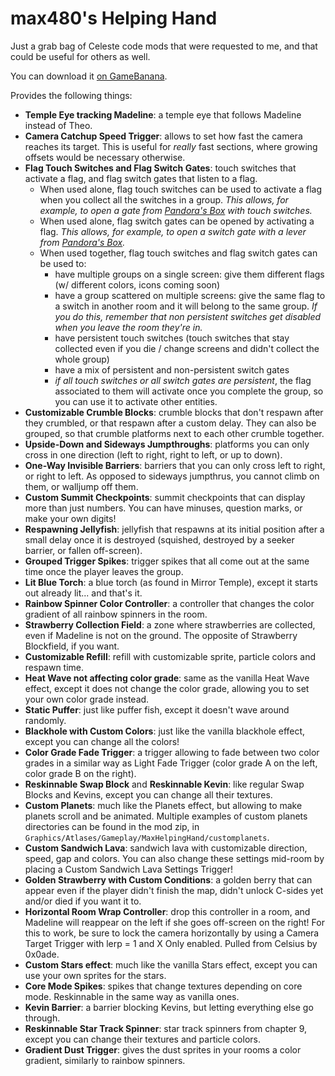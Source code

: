 # max480's Helping Hand

Just a grab bag of Celeste code mods that were requested to me, and that could be useful for others as well.

You can download it [on GameBanana](https://gamebanana.com/gamefiles/11423).

Provides the following things:
- **Temple Eye tracking Madeline**: a temple eye that follows Madeline instead of Theo.
- **Camera Catchup Speed Trigger**: allows to set how fast the camera reaches its target. This is useful for _really_ fast sections, where growing offsets would be necessary otherwise.
- **Flag Touch Switches and Flag Switch Gates**: touch switches that activate a flag, and flag switch gates that listen to a flag.
  -  When used alone, flag touch switches can be used to activate a flag when you collect all the switches in a group. _This allows, for example, to open a gate from [Pandora's Box](https://gamebanana.com/gamefiles/9518) with touch switches._
  - When used alone, flag switch gates can be opened by activating a flag. _This allows, for example, to open a switch gate with a lever from [Pandora's Box](https://gamebanana.com/gamefiles/9518)._
  - When used together, flag touch switches and flag switch gates can be used to:
    - have multiple groups on a single screen: give them different flags (w/ different colors, icons coming soon)
    - have a group scattered on multiple screens: give the same flag to a switch in another room and it will belong to the same group. _If you do this, remember that non persistent switches get disabled when you leave the room they're in._
    - have persistent touch switches (touch switches that stay collected even if you die / change screens and didn't collect the whole group)
    - have a mix of persistent and non-persistent switch gates
    - _if all touch switches or all switch gates are persistent_, the flag associated to them will activate once you complete the group, so you can use it to activate other entities.
- **Customizable Crumble Blocks**: crumble blocks that don't respawn after they crumbled, or that respawn after a custom delay. They can also be grouped, so that crumble platforms next to each other crumble together.
- **Upside-Down and Sideways Jumpthroughs**: platforms you can only cross in one direction (left to right, right to left, or up to down).
- **One-Way Invisible Barriers**: barriers that you can only cross left to right, or right to left. As opposed to sideways jumpthrus, you cannot climb on them, or walljump off them.
- **Custom Summit Checkpoints**: summit checkpoints that can display more than just numbers. You can have minuses, question marks, or make your own digits!
- **Respawning Jellyfish**: jellyfish that respawns at its initial position after a small delay once it is destroyed (squished, destroyed by a seeker barrier, or fallen off-screen).
- **Grouped Trigger Spikes**: trigger spikes that all come out at the same time once the player leaves the group.
- **Lit Blue Torch**: a blue torch (as found in Mirror Temple), except it starts out already lit... and that's it.
- **Rainbow Spinner Color Controller**: a controller that changes the color gradient of all rainbow spinners in the room.
- **Strawberry Collection Field**: a zone where strawberries are collected, even if Madeline is not on the ground. The opposite of Strawberry Blockfield, if you want.
- **Customizable Refill**: refill with customizable sprite, particle colors and respawn time.
- **Heat Wave not affecting color grade**: same as the vanilla Heat Wave effect, except it does not change the color grade, allowing you to set your own color grade instead.
- **Static Puffer**: just like puffer fish, except it doesn't wave around randomly.
- **Blackhole with Custom Colors**: just like the vanilla blackhole effect, except you can change all the colors!
- **Color Grade Fade Trigger**: a trigger allowing to fade between two color grades in a similar way as Light Fade Trigger (color grade A on the left, color grade B on the right).
- **Reskinnable Swap Block** and **Reskinnable Kevin**: like regular Swap Blocks and Kevins, except you can change all their textures.
- **Custom Planets**: much like the Planets effect, but allowing to make planets scroll and be animated. Multiple examples of custom planets directories can be found in the mod zip, in `Graphics/Atlases/Gameplay/MaxHelpingHand/customplanets`.
- **Custom Sandwich Lava**: sandwich lava with customizable direction, speed, gap and colors. You can also change these settings mid-room by placing a Custom Sandwich Lava Settings Trigger!
- **Golden Strawberry with Custom Conditions**: a golden berry that can appear even if the player didn't finish the map, didn't unlock C-sides yet and/or died if you want it to.
- **Horizontal Room Wrap Controller**: drop this controller in a room, and Madeline will reappear on the left if she goes off-screen on the right! For this to work, be sure to lock the camera horizontally by using a Camera Target Trigger with lerp = 1 and X Only enabled. Pulled from Celsius by 0x0ade.
- **Custom Stars effect**: much like the vanilla Stars effect, except you can use your own sprites for the stars.
- **Core Mode Spikes**: spikes that change textures depending on core mode. Reskinnable in the same way as vanilla ones.
- **Kevin Barrier**: a barrier blocking Kevins, but letting everything else go through.
- **Reskinnable Star Track Spinner**: star track spinners from chapter 9, except you can change their textures and particle colors.
- **Gradient Dust Trigger**: gives the dust sprites in your rooms a color gradient, similarly to rainbow spinners.
